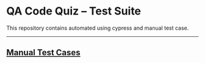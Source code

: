 # QA Code Quiz – Test Suite

This repository contains automated using cypress and manual test case.

---

[Manual Test Cases](https://docs.google.com/spreadsheets/d/1SXUzMHMtkn94PoTAhxfwWh5WNR8Ygd6uUirZle4lgT8/edit?usp=sharing)
---


